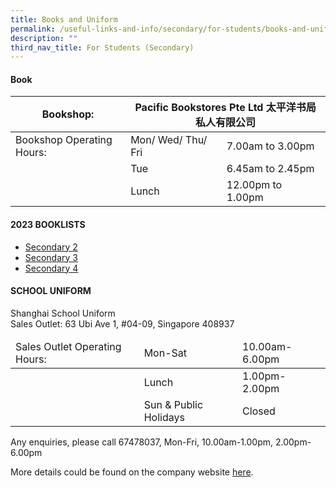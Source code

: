 ```yaml
---
title: Books and Uniform
permalink: /useful-links-and-info/secondary/for-students/books-and-uniform/
description: ""
third_nav_title: For Students (Secondary)
---
```

#### Book

<table>
<thead>
  <tr>
    <th>Bookshop: </th>
    <th colspan="2">Pacific Bookstores Pte Ltd 太平洋书局私人有限公司</th>
  </tr>
</thead>
<tbody>
  <tr>
    <td>Bookshop Operating Hours:</td>
    <td>Mon/ Wed/ Thu/ Fri</td>
    <td>7.00am to 3.00pm</td>
  </tr>
  <tr>
    <td></td>
    <td>Tue</td>
    <td>6.45am to 2.45pm</td>
  </tr>
  <tr>
    <td></td>
    <td>Lunch</td>
    <td>12.00pm to 1.00pm</td>
  </tr>
</tbody>
</table>

#### 2023 BOOKLISTS

*   [Secondary 2](/files/Useful%20Links%20and%20Info/Secondary/2023%20sec%202%20booklist.pdf)
*   [Secondary 3](/files/Useful%20Links%20and%20Info/Secondary/2023%20sec%203%20booklist.pdf)
*   [Secondary 4](/files/Useful%20Links%20and%20Info/Secondary/2023%20sec%204%20booklist.pdf)


#### SCHOOL UNIFORM

Shanghai School Uniform  
Sales Outlet: 63 Ubi Ave 1, #04-09, Singapore 408937

<table>
<thead>
  <tr>
    <td>Sales Outlet Operating Hours:</td>
    <td>Mon-Sat</td>
    <td>10.00am-6.00pm</td>
  </tr>
</thead>
<tbody>
  <tr>
    <td></td>
    <td>Lunch</td>
    <td>1.00pm-2.00pm</td>
  </tr>
  <tr>
    <td></td>
    <td>Sun &amp; Public Holidays</td>
    <td>Closed</td>
  </tr>
</tbody>
</table>

Any enquiries, please call 67478037, Mon-Fri, 10.00am-1.00pm, 2.00pm-6.00pm  
  
More details could be found on the company website [here](http://www.shanghai-uniforms.com/).